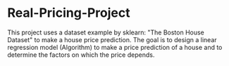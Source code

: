 # Real-Pricing-Project
This project uses a dataset example by sklearn: "The Boston House Dataset" to make a house price prediction. The goal is to design a linear regression model (Algorithm) to make a price prediction of a house and to determine the factors on which the price depends.
